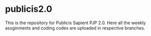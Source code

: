 # publicis2.0

This is the repository for Publicis Sapient PJP 2.0. Here all the weekly assginments and coding codes are uploaded in respective branches.
